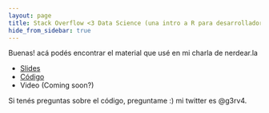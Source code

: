 ```yaml
---
layout: page
title: Stack Overflow <3 Data Science (una intro a R para desarrolladores)
hide_from_sidebar: true
---
```

Buenas! acá podés encontrar el material que usé en mi charla de nerdear.la

* [Slides](https://github.com/g3rv4/TagsEnSOes/blob/master/slides.pdf)
* [Código](https://github.com/g3rv4/TagsEnSOes)
* Video (Coming soon?)

Si tenés preguntas sobre el código, preguntame :) mi twitter es @g3rv4.
